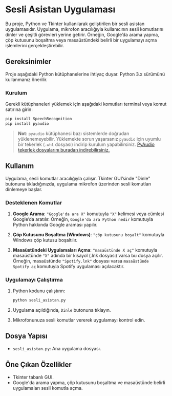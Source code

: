 
# Sesli Asistan Uygulaması

Bu proje, Python ve Tkinter kullanılarak geliştirilen bir sesli asistan uygulamasıdır. Uygulama, mikrofon aracılığıyla kullanıcının sesli komutlarını dinler ve çeşitli görevleri yerine getirir. Örneğin, Google’da arama yapma, çöp kutusunu boşaltma veya masaüstündeki belirli bir uygulamayı açma işlemlerini gerçekleştirebilir.

## Gereksinimler

Proje aşağıdaki Python kütüphanelerine ihtiyaç duyar. Python 3.x sürümünü kullanmanız önerilir.

### Kurulum

Gerekli kütüphaneleri yüklemek için aşağıdaki komutları terminal veya komut satırına girin:

```bash
pip install SpeechRecognition
pip install pyaudio
```

> **Not**: `pyaudio` kütüphanesi bazı sistemlerde doğrudan yüklenemeyebilir. Yüklemekte sorun yaşarsanız `pyaudio` için uyumlu bir tekerlek (`.whl` dosyası) indirip kurulum yapabilirsiniz. [PyAudio tekerlek dosyalarını buradan indirebilirsiniz.](https://www.lfd.uci.edu/~gohlke/pythonlibs/#pyaudio)

## Kullanım

Uygulama, sesli komutlar aracılığıyla çalışır. Tkinter GUI’sinde "Dinle" butonuna tıkladığınızda, uygulama mikrofon üzerinden sesli komutları dinlemeye başlar.

### Desteklenen Komutlar

1. **Google Arama**: `"Google'da ara X"` komutuyla `"X"` kelimesi veya cümlesi Google’da aratılır. Örneğin, `Google'da ara Python nedir` komutuyla Python hakkında Google araması yapılır.

2. **Çöp Kutusunu Boşaltma (Windows)**: `"çöp kutusunu boşalt"` komutuyla Windows çöp kutusu boşaltılır.

3. **Masaüstündeki Uygulamaları Açma**: `"masaüstünde X aç"` komutuyla masaüstünde `"X"` adında bir kısayol (.lnk dosyası) varsa bu dosya açılır. Örneğin, masaüstünde `"Spotify.lnk"` dosyası varsa `masaüstünde Spotify aç` komutuyla Spotify uygulaması açılacaktır.

### Uygulamayı Çalıştırma

1. Python kodunu çalıştırın:

   ```bash
   python sesli_asistan.py
   ```

2. Uygulama açıldığında, `Dinle` butonuna tıklayın.
3. Mikrofonunuza sesli komutlar vererek uygulamayı kontrol edin.

## Dosya Yapısı

- `sesli_asistan.py`: Ana uygulama dosyası.
  
## Öne Çıkan Özellikler

- Tkinter tabanlı GUI.
- Google'da arama yapma, çöp kutusunu boşaltma ve masaüstünde belirli uygulamaları sesli komutla açma.

